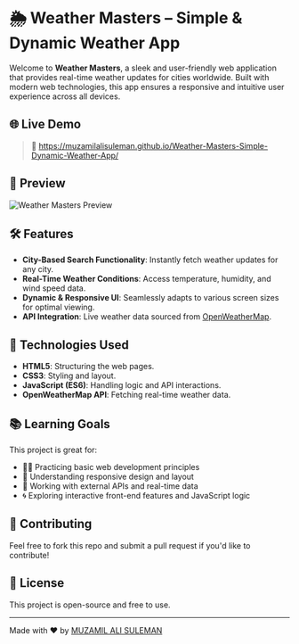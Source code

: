 # 🌦️ Weather Masters – Simple & Dynamic Weather App

Welcome to **Weather Masters**, a sleek and user-friendly web application that provides real-time weather updates for cities worldwide. Built with modern web technologies, this app ensures a responsive and intuitive user experience across all devices.

## 🌐 Live Demo

> 🚀 https://muzamilalisuleman.github.io/Weather-Masters-Simple-Dynamic-Weather-App/

## 📸 Preview

![Weather Masters Preview](./PREVIEW.png)

## 🛠️ Features

- **City-Based Search Functionality**: Instantly fetch weather updates for any city.
- **Real-Time Weather Conditions**: Access temperature, humidity, and wind speed data.
- **Dynamic & Responsive UI**: Seamlessly adapts to various screen sizes for optimal viewing.
- **API Integration**: Live weather data sourced from [OpenWeatherMap](https://openweathermap.org/api).

## 🧰 Technologies Used

- **HTML5**: Structuring the web pages.
- **CSS3**: Styling and layout.
- **JavaScript (ES6)**: Handling logic and API interactions.
- **OpenWeatherMap API**: Fetching real-time weather data.
  
## 📚 Learning Goals

This project is great for:

- 🧑‍💻 Practicing basic web development principles
- 🎨 Understanding responsive design and layout
- 🔄 Working with external APIs and real-time data
- 🌀 Exploring interactive front-end features and JavaScript logic

## 🤝 Contributing

Feel free to fork this repo and submit a pull request if you'd like to contribute!

## 📜 License

This project is open-source and free to use.

---

Made with ❤️ by [MUZAMIL ALI SULEMAN](https://github.com/MUZAMILALISULEMAN)

